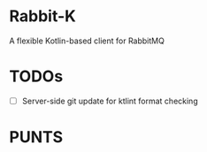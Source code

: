 # Rabbit-K
A flexible Kotlin-based client for RabbitMQ

# TODOs

- [ ] Server-side git update for ktlint format checking


# PUNTS

